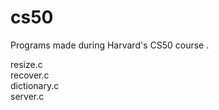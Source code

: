 # cs50
Programs made during Harvard's CS50 course .

resize.c</br>
recover.c</br>
dictionary.c</br>
server.c
